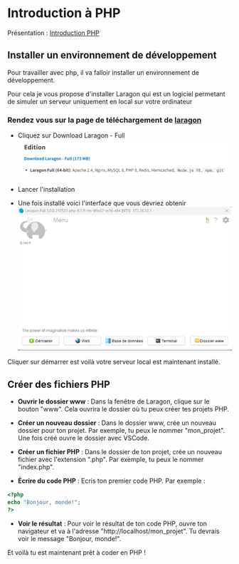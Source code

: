 # Introduction à PHP

Présentation : [Introduction PHP](https://docs.google.com/presentation/d/1xYucwulBekH6t9DqX0FybRWygCMcaIM_y-jnboxtYdk/edit#slide=id.g23a5e8ed058_0_9)

## Installer un environnement de développement 

Pour travailler avec php, il va falloir installer un environnement de développement. 

Pour cela je vous propose d'installer Laragon qui est un logiciel permetant de simuler un serveur uniquement en local sur votre ordinateur

### Rendez vous sur la page de téléchargement de [laragon](https://laragon.org/download/index.html)
    
- Cliquez sur Download Laragon - Full
![Download laragon](./image/install-laragon.png)

- Lancer l'installation

- Une fois installé voici l'interface que vous devriez obtenir 
![Alt text](./image/laragon.png)

Cliquer sur démarrer est voilà votre serveur local est maintenant installé.



## Créer des fichiers PHP

- **Ouvrir le dossier www** : Dans la fenêtre de Laragon, clique sur le bouton "www". Cela ouvrira le dossier où tu peux créer tes projets PHP.

- **Créer un nouveau dossier** : Dans le dossier www, crée un nouveau dossier pour ton projet. Par exemple, tu peux le nommer "mon_projet". Une fois créé ouvre le dossier avec VSCode.

- **Créer un fichier PHP** : Dans le dossier de ton projet, crée un nouveau fichier avec l'extension ".php". Par exemple, tu peux le nommer "index.php".

- **Écrire du code PHP** : Ecris ton premier code PHP. Par exemple :

```php
<?php
echo "Bonjour, monde!";
?>
```

- **Voir le résultat** : Pour voir le résultat de ton code PHP, ouvre ton navigateur et va à l'adresse "http://localhost/mon_projet". Tu devrais voir le message "Bonjour, monde!".


Et voilà tu est maintenant prêt à coder en PHP ! 

